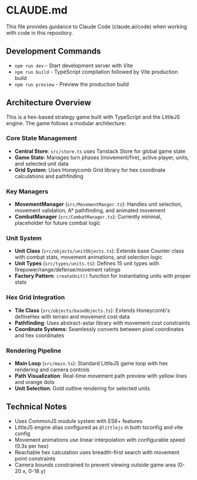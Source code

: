 # CLAUDE.md

This file provides guidance to Claude Code (claude.ai/code) when working with code in this repository.

## Development Commands

- `npm run dev` - Start development server with Vite
- `npm run build` - TypeScript compilation followed by Vite production build
- `npm run preview` - Preview the production build

## Architecture Overview

This is a hex-based strategy game built with TypeScript and the LittleJS engine. The game follows a modular architecture:

### Core State Management
- **Central Store**: `src/store.ts` uses Tanstack Store for global game state
- **Game State**: Manages turn phases (movement/fire), active player, units, and selected unit data
- **Grid System**: Uses Honeycomb Grid library for hex coordinate calculations and pathfinding

### Key Managers
- **MovementManager** (`src/MovementManger.ts`): Handles unit selection, movement validation, A* pathfinding, and animated movement
- **CombatManager** (`src/CombatManager.ts`): Currently minimal, placeholder for future combat logic

### Unit System
- **Unit Class** (`src/objects/unitObjects.ts`): Extends base Counter class with combat stats, movement animations, and selection logic
- **Unit Types** (`src/types/units.ts`): Defines 15 unit types with firepower/range/defense/movement ratings
- **Factory Pattern**: `createUnit()` function for instantiating units with proper stats

### Hex Grid Integration
- **Tile Class** (`src/objects/baseObjects.ts`): Extends Honeycomb's defineHex with terrain and movement cost data
- **Pathfinding**: Uses abstract-astar library with movement cost constraints
- **Coordinate Systems**: Seamlessly converts between pixel coordinates and hex coordinates

### Rendering Pipeline
- **Main Loop** (`src/main.ts`): Standard LittleJS game loop with hex rendering and camera controls
- **Path Visualization**: Real-time movement path preview with yellow lines and orange dots
- **Unit Selection**: Gold outline rendering for selected units

## Technical Notes

- Uses CommonJS module system with ES6+ features
- LittleJS engine alias configured as `@littlejs` in both tsconfig and vite config
- Movement animations use linear interpolation with configurable speed (0.3s per hex)
- Reachable hex calculation uses breadth-first search with movement point constraints
- Camera bounds constrained to prevent viewing outside game area (0-20 x, 0-18 y)